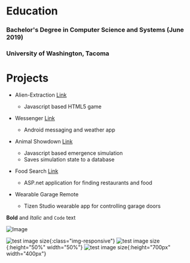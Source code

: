 # Education
### Bachelor's Degree in Computer Science and Systems (June 2019)
### University of Washington, Tacoma


# Projects

* Alien-Extraction [Link](http://ethanwc.net/Alien-Extraction)
  * Javascript based HTML5 game
  
* Wessenger [Link](github.com/ethanwc/Wessenger)
  * Android messaging and weather app
  
* Animal Showdown [Link](ethanwc.net/Animal-Showdown)
  * Javascript based emergence simulation
  * Saves simulation state to a database

* Food Search [Link](github.com/ethanwc/FoodSearch)
  * ASP.net application for finding restaurants and food
  
* Wearable Garage Remote
  * Tizen Studio wearable app for controlling garage doors
  
  
**Bold** and _Italic_ and `Code` text

![Image](https://github.com/ethanwc/ethanwc.github.io/blob/master/img/app1.jpg)

![test image size](/img/app1.jpg){:class="img-responsive"}
![test image size](/img/app1.jpg){:height="50%" width="50%"}
![test image size](/img/app1.jpg){:height="700px" width="400px"}
